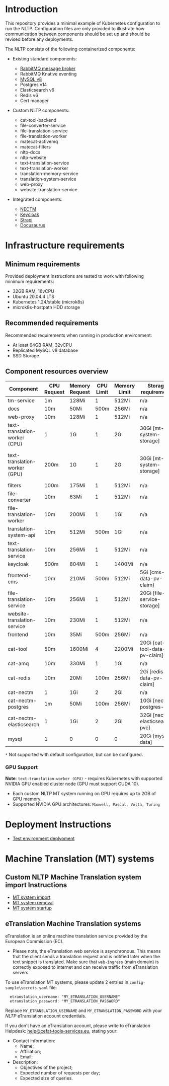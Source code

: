 # Introduction

This repository provides a minimal example of Kubernetes configuration to run the NLTP. Configuration files are
only provided to illustrate how communication between components should be set up and should be revised before any
deployments.

The NLTP consists of the following containerized components:

- Existing standard components:
    - [RabbitMQ message broker](https://www.rabbitmq.com/)
    - RabbitMQ Knative eventing
    - [MySQL v8](https://www.mysql.com/)
    - Postgres v14
    - Elasticsearch v6
    - Redis v6
    - Cert manager

- Custom NLTP components:
    - cat-tool-backend
    - file-converter-service
    - file-translation-service
    - file-translation-worker
    - matecat-activemq
    - matecat-filters
    - nltp-docs
    - nltp-website
    - text-translation-service
    - text-translation-worker
    - translation-memory-service
    - translation-system-service
    - web-proxy
    - website-translation-service

- Integrated components:
    - [NECTM](https://www.nec-tm.eu/wp-content/uploads/2020/03/NEC-TM-Technical-description.pdf)
    - [Keycloak](https://www.keycloak.org/)
    - [Strapi](https://strapi.io/)
    - [Docusaurus](https://docusaurus.io/)

# Infrastructure requirements
## Minimum requirements
Provided deployment instructions are tested to work with following minimum requirements:
- 32GB RAM, 16vCPU
- Ubuntu 20.04.4 LTS
- Kubernetes 1.24/stable (microk8s)
- microk8s-hostpath HDD storage

## Recommended requirements
Recommended requirements when running in production environment:
- At least 64GB RAM, 32vCPU
- Replicated MySQL v8 database
- SSD Storage

## Component resources overview
| **Component**                 | **CPU Request** | **Memory Request** | **CPU Limit** | **Memory Limit** | **Storage requirements**       | **Comment**                               | **Scaling supported** |
| ----------------------------- | --------------- | ------------------ | ------------- | ---------------- | ------------------------------ | ----------------------------------------- | --------------------- |
| tm-service                    | 1m              | 128Mi              | 1             | 512Mi            | n/a                            |                                           | Yes                   |
| docs                          | 10m             | 50Mi               | 500m          | 256Mi            | n/a                            |                                           | Yes                   |
| web-proxy                     | 10m             | 128Mi              | 1             | 512Mi            | n/a                            |                                           | Yes                   |
| text-translation-worker (CPU) | 1               | 1G                 | 1             | 2G               | 30Gi [mt-system-storage]       | For each MT system                        | Yes                   |
| text-translation-worker (GPU) | 200m            | 1G                 | 1             | 2G               | 30Gi [mt-system-storage]       | For each MT system, including 2GB GPU RAM | Yes                   |
| filters                       | 100m            | 175Mi              | 1             | 512Mi            | n/a                            |                                           | Yes                   |
| file-converter                | 10m             | 63Mi               | 1             | 512Mi            | n/a                            |                                           | Yes                   |
| file-translation-worker       | 10m             | 200Mi              | 1             | 1Gi              | n/a                            |                                           | Yes                   |
| translation-system-api        | 10m             | 512Mi              | 500m          | 1Gi              | n/a                            |                                           | Yes                   |
| text-translation-service      | 10m             | 256Mi              | 1             | 512Mi            | n/a                            |                                           | Yes                   |
| keycloak                      | 500m            | 804Mi              | 1             | 1400Mi           | n/a                            |                                           | No`*`                 |
| frontend-cms                  | 10m             | 210Mi              | 500m          | 512Mi            | 5Gi [cms-data-pv-claim]        |                                           | Yes                   |
| file-translation-service      | 10m             | 256Mi              | 1             | 512Mi            | 20Gi [file-service-storage]    |                                           | Yes                   |
| website-translation-service   | 10m             | 230Mi              | 1             | 512Mi            | n/a                            |                                           | Yes                   |
| frontend                      | 10m             | 35Mi               | 500m          | 256Mi            | n/a                            |                                           | Yes                   |
| cat-tool                      | 50m             | 1600Mi             | 4             | 2200Mi           | 20Gi [cat-tool-data-pv-claim]  |                                           | No                    |
| cat-amq                       | 10m             | 330Mi              | 1             | 1Gi              | n/a                            |                                           | No                    |
| cat-redis                     | 10m             | 20Mi               | 100m          | 256Mi            | 2Gi [redis-data-pv-claim]      |                                           | No`*`                 |
| cat-nectm                     | 1               | 1Gi                | 2             | 2Gi              | n/a                            |                                           | No                    |
| cat-nectm-postgres            | 1m              | 50Mi               | 100m          | 256Mi            | 10Gi [nectm-postgres-pvc]      |                                           | No`*`                 |
| cat-nectm-elasticsearch       | 1               | 1Gi                | 2             | 2Gi              | 32Gi [nectm-elasticsearch-pvc] |                                           | No`*`                 |
| mysql                         | 1               | 0                  | 0             | 0                | 20Gi [mysql-data]              | Only for test environment                 | No`*`                 |

`*` Not supported with default configuration, but can be configured.
  
### GPU Support
**Note**: `text-translation-worker (GPU)` - requires Kubernetes with supported NVIDIA GPU enabled cluster node (GPU must support CUDA 10).
* Each custom NLTP MT system running on GPU requires up to 2GB of GPU memory.
* Supported NVIDIA GPU architectures: `Maxwell, Pascal, Volta, Turing`

# Deployment Instructions
- [Test environment deplyoment](instructions/Deployment.md)


# Machine Translation (MT) systems
## Custom NLTP Machine Translation system import Instructions

- [MT system import](instructions/system-import/mt-system-import.md)
- [MT system removal](instructions/system-import/mt-system-removal.md)
- [MT system startup](instructions/system-import/mt-system-startup.md)

## eTranslation Machine Translation systems
eTranslation is an online machine translation service provided by the European Commission (EC).
* Please note, the eTranslation web service is asynchronous. This means that the client sends a translation request and is notified later when the text snippet is translated. Make sure that `web-ingress` (main domain) is correctly exposed to internet and can receive traffic from eTranslation servers.

To use eTranslation MT systems, please update 2 entries in `config-sample\secrets.yaml` file:
```
  etranslation_username: "MY_ETRANSLATION_USERNAME"
  etranslation_password: "MY_ETRANSLATION_PASSWORD"
```
Replace `MY_ETRANSLATION_USERNAME` and `MY_ETRANSLATION_PASSWORD` with your *NLTP* eTranslation account credentials.

If you don't have an eTranslation account, please write to eTranslation Helpdesk: [help@cefat-tools-services.eu](mailto:help@cefat-tools-services.eu), stating your:

* Contact information:
    * Name;
    * Affiliation;
    * Email;
* Description:
    * Objectives of the project;
    * Expected number of requests per day;
    * Expected size of queries.